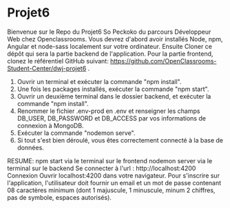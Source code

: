 # Projet6
Bienvenue sur le Repo du Projet6 So Peckoko  du parcours Développeur Web chez Openclassrooms.
Vous devrez d'abord avoir installés Node, npm, Angular et node-sass localement sur votre ordinateur.
Ensuite Cloner ce dépôt qui sera la partie backend de l'application. 
Pour la partie frontend, clonez le référentiel GitHub suivant: https://github.com/OpenClassrooms-Student-Center/dwj-projet6 .
1.	Ouvrir un terminal et exécuter la commande "npm install".
2.	Une fois les packages installés, exécuter la commande "npm start".
3.	Ouvrir un deuxième terminal dans le dossier backend, et exécuter la commande "npm install".
4.	Renommer le fichier .env-prod en .env et renseigner les champs DB_USER, DB_PASSWORD et DB_ACCESS par vos informations de connexion à MongoDB.
5.	Exécuter la commande "nodemon serve".
6. Si tout s'est bien déroulé, vous êtes correctement connecté à la base de données.

RESUME: npm start via le terminal sur le frontend nodemon server via le terminal sur le backend Se connecter à
l'url : http://localhost:4200 Connexion Ouvrir localhost:4200 dans votre navigateur. 
Pour s'inscrire sur l'application, l'utilisateur doit fournir un email et un mot de passe contenant 
08 caractères minimum (dont 1 majuscule, 1 minuscule, minum 2 chiffres, pas de symbole, espaces autorisés).
